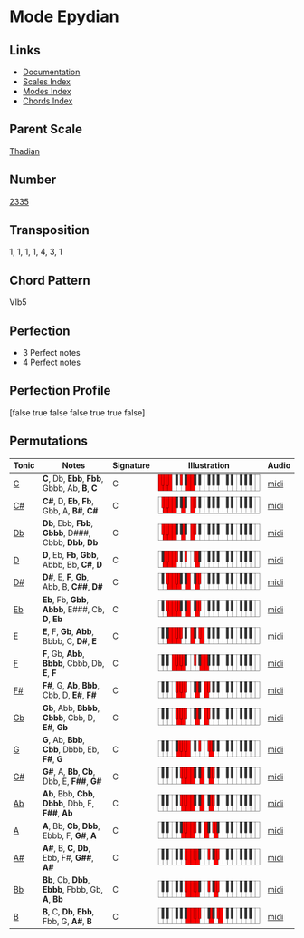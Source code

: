 # Mode Epydian

## Links

- [Documentation](README.md)
- [Scales Index](Scales.md)
- [Modes Index](Modes.md)
- [Chords Index](Chords.md)

## Parent Scale

[Thadian](ScaleThadian.md)

## Number

[2335](https://ianring.com/musictheory/scales/2335)

## Transposition

1, 1, 1, 1, 4, 3, 1

## Chord Pattern

VIb5

## Perfection

- 3 Perfect notes
- 4 Perfect notes

## Perfection Profile

[false true false false true true false]

## Permutations

| Tonic | Notes | Signature | Illustration | Audio |
|-------|-------|-----------|--------------|-------|
| [C](ModeCNaturalEpydian.md) | **C**, Db, **Ebb**, **Fbb**, Gbbb, Ab, **B**, **C** | C | ![CNaturalEpydian](ModeCNaturalEpydian.png) | [midi](https://github.com/edipermadi/music/blob/main/docs/ModeCNaturalEpydian.mid?raw=true) |
| [C#](ModeCSharpEpydian.md) | **C#**, D, **Eb**, **Fb**, Gbb, A, **B#**, **C#** | C | ![CSharpEpydian](ModeCSharpEpydian.png) | [midi](https://github.com/edipermadi/music/blob/main/docs/ModeCSharpEpydian.mid?raw=true) |
| [Db](ModeDFlatEpydian.md) | **Db**, Ebb, **Fbb**, **Gbbb**, D###, Cbbb, **Dbb**, **Db** | C | ![DFlatEpydian](ModeDFlatEpydian.png) | [midi](https://github.com/edipermadi/music/blob/main/docs/ModeDFlatEpydian.mid?raw=true) |
| [D](ModeDNaturalEpydian.md) | **D**, Eb, **Fb**, **Gbb**, Abbb, Bb, **C#**, **D** | C | ![DNaturalEpydian](ModeDNaturalEpydian.png) | [midi](https://github.com/edipermadi/music/blob/main/docs/ModeDNaturalEpydian.mid?raw=true) |
| [D#](ModeDSharpEpydian.md) | **D#**, E, **F**, **Gb**, Abb, B, **C##**, **D#** | C | ![DSharpEpydian](ModeDSharpEpydian.png) | [midi](https://github.com/edipermadi/music/blob/main/docs/ModeDSharpEpydian.mid?raw=true) |
| [Eb](ModeEFlatEpydian.md) | **Eb**, Fb, **Gbb**, **Abbb**, E###, Cb, **D**, **Eb** | C | ![EFlatEpydian](ModeEFlatEpydian.png) | [midi](https://github.com/edipermadi/music/blob/main/docs/ModeEFlatEpydian.mid?raw=true) |
| [E](ModeENaturalEpydian.md) | **E**, F, **Gb**, **Abb**, Bbbb, C, **D#**, **E** | C | ![ENaturalEpydian](ModeENaturalEpydian.png) | [midi](https://github.com/edipermadi/music/blob/main/docs/ModeENaturalEpydian.mid?raw=true) |
| [F](ModeFNaturalEpydian.md) | **F**, Gb, **Abb**, **Bbbb**, Cbbb, Db, **E**, **F** | C | ![FNaturalEpydian](ModeFNaturalEpydian.png) | [midi](https://github.com/edipermadi/music/blob/main/docs/ModeFNaturalEpydian.mid?raw=true) |
| [F#](ModeFSharpEpydian.md) | **F#**, G, **Ab**, **Bbb**, Cbb, D, **E#**, **F#** | C | ![FSharpEpydian](ModeFSharpEpydian.png) | [midi](https://github.com/edipermadi/music/blob/main/docs/ModeFSharpEpydian.mid?raw=true) |
| [Gb](ModeGFlatEpydian.md) | **Gb**, Abb, **Bbbb**, **Cbbb**, Cbb, D, **E#**, **Gb** | C | ![GFlatEpydian](ModeGFlatEpydian.png) | [midi](https://github.com/edipermadi/music/blob/main/docs/ModeGFlatEpydian.mid?raw=true) |
| [G](ModeGNaturalEpydian.md) | **G**, Ab, **Bbb**, **Cbb**, Dbbb, Eb, **F#**, **G** | C | ![GNaturalEpydian](ModeGNaturalEpydian.png) | [midi](https://github.com/edipermadi/music/blob/main/docs/ModeGNaturalEpydian.mid?raw=true) |
| [G#](ModeGSharpEpydian.md) | **G#**, A, **Bb**, **Cb**, Dbb, E, **F##**, **G#** | C | ![GSharpEpydian](ModeGSharpEpydian.png) | [midi](https://github.com/edipermadi/music/blob/main/docs/ModeGSharpEpydian.mid?raw=true) |
| [Ab](ModeAFlatEpydian.md) | **Ab**, Bbb, **Cbb**, **Dbbb**, Dbb, E, **F##**, **Ab** | C | ![AFlatEpydian](ModeAFlatEpydian.png) | [midi](https://github.com/edipermadi/music/blob/main/docs/ModeAFlatEpydian.mid?raw=true) |
| [A](ModeANaturalEpydian.md) | **A**, Bb, **Cb**, **Dbb**, Ebbb, F, **G#**, **A** | C | ![ANaturalEpydian](ModeANaturalEpydian.png) | [midi](https://github.com/edipermadi/music/blob/main/docs/ModeANaturalEpydian.mid?raw=true) |
| [A#](ModeASharpEpydian.md) | **A#**, B, **C**, **Db**, Ebb, F#, **G##**, **A#** | C | ![ASharpEpydian](ModeASharpEpydian.png) | [midi](https://github.com/edipermadi/music/blob/main/docs/ModeASharpEpydian.mid?raw=true) |
| [Bb](ModeBFlatEpydian.md) | **Bb**, Cb, **Dbb**, **Ebbb**, Fbbb, Gb, **A**, **Bb** | C | ![BFlatEpydian](ModeBFlatEpydian.png) | [midi](https://github.com/edipermadi/music/blob/main/docs/ModeBFlatEpydian.mid?raw=true) |
| [B](ModeBNaturalEpydian.md) | **B**, C, **Db**, **Ebb**, Fbb, G, **A#**, **B** | C | ![BNaturalEpydian](ModeBNaturalEpydian.png) | [midi](https://github.com/edipermadi/music/blob/main/docs/ModeBNaturalEpydian.mid?raw=true) |
